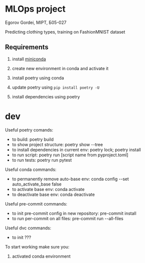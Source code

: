 # MLOps project

Egorov Gordei, MIPT, Б05-027

Predicting clothing types, training on FashionMNIST dataset

## Requirements

1) install [miniconda](https://docs.conda.io/projects/miniconda/en/latest/miniconda-install.html)

2) create new environment in conda and activate it

3) install poetry using conda

4) update poetry using ```pip install poetry -U```

5) install dependencies using poetry

# dev

Useful poetry comands:
- to build: poetry build
- to show project structure: poetry show --tree
- to install dependencies in current env: poetry lock; poetry install
- to run script: poetry run [script name from pyproject.toml]
- to run tests: poetry run pytest

Useful conda commands:
- to permanently remove auto-base env: conda config --set auto\_activate\_base false
- to activate base env: conda activate
- to deactivate base env: conda deactivate

Useful pre-commit commands:
- to init pre-commit config in new repository: pre-commit install
- to run per-commit on all files: pre-commit run --all-files

Useful dvc commands:
- to init ???

To start working make sure you:
1) activated conda environment
